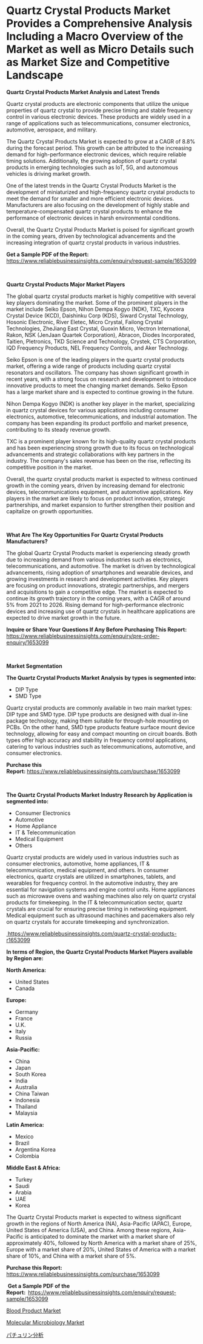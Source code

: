 <p><h1>Quartz Crystal Products Market Provides a Comprehensive Analysis Including a Macro Overview of the Market as well as Micro Details such as Market Size and Competitive Landscape</h1></p><p><strong>Quartz Crystal Products Market Analysis and Latest Trends</strong></p>
<p><p>Quartz crystal products are electronic components that utilize the unique properties of quartz crystal to provide precise timing and stable frequency control in various electronic devices. These products are widely used in a range of applications such as telecommunications, consumer electronics, automotive, aerospace, and military.</p><p>The Quartz Crystal Products Market is expected to grow at a CAGR of 8.8% during the forecast period. This growth can be attributed to the increasing demand for high-performance electronic devices, which require reliable timing solutions. Additionally, the growing adoption of quartz crystal products in emerging technologies such as IoT, 5G, and autonomous vehicles is driving market growth.</p><p>One of the latest trends in the Quartz Crystal Products Market is the development of miniaturized and high-frequency quartz crystal products to meet the demand for smaller and more efficient electronic devices. Manufacturers are also focusing on the development of highly stable and temperature-compensated quartz crystal products to enhance the performance of electronic devices in harsh environmental conditions.</p><p>Overall, the Quartz Crystal Products Market is poised for significant growth in the coming years, driven by technological advancements and the increasing integration of quartz crystal products in various industries.</p></p>
<p><strong>Get a Sample PDF of the Report:&nbsp;</strong> <a href="https://www.reliablebusinessinsights.com/enquiry/request-sample/1653099">https://www.reliablebusinessinsights.com/enquiry/request-sample/1653099</a></p>
<p>&nbsp;</p>
<p><strong>Quartz Crystal Products Major Market Players</strong></p>
<p><p>The global quartz crystal products market is highly competitive with several key players dominating the market. Some of the prominent players in the market include Seiko Epson, Nihon Dempa Kogyo (NDK), TXC, Kyocera Crystal Device (KCD), Daishinku Corp (KDS), Siward Crystal Technology, Hosonic Electronic, River Eletec, Micro Crystal, Failong Crystal Technologies, ZheJiang East Crystal, Guoxin Micro, Vectron International, Rakon, NSK (JenJaan Quartek Corporation), Abracon, Diodes Incorporated, Taitien, Pletronics, TKD Science and Technology, Crystek, CTS Corporation, IQD Frequency Products, NEL Frequency Controls, and Aker Technology.</p><p>Seiko Epson is one of the leading players in the quartz crystal products market, offering a wide range of products including quartz crystal resonators and oscillators. The company has shown significant growth in recent years, with a strong focus on research and development to introduce innovative products to meet the changing market demands. Seiko Epson has a large market share and is expected to continue growing in the future.</p><p>Nihon Dempa Kogyo (NDK) is another key player in the market, specializing in quartz crystal devices for various applications including consumer electronics, automotive, telecommunications, and industrial automation. The company has been expanding its product portfolio and market presence, contributing to its steady revenue growth.</p><p>TXC is a prominent player known for its high-quality quartz crystal products and has been experiencing strong growth due to its focus on technological advancements and strategic collaborations with key partners in the industry. The company's sales revenue has been on the rise, reflecting its competitive position in the market.</p><p>Overall, the quartz crystal products market is expected to witness continued growth in the coming years, driven by increasing demand for electronic devices, telecommunications equipment, and automotive applications. Key players in the market are likely to focus on product innovation, strategic partnerships, and market expansion to further strengthen their position and capitalize on growth opportunities.</p></p>
<p>&nbsp;</p>
<p><strong>What Are The Key Opportunities For Quartz Crystal Products Manufacturers?</strong></p>
<p><p>The global Quartz Crystal Products market is experiencing steady growth due to increasing demand from various industries such as electronics, telecommunications, and automotive. The market is driven by technological advancements, rising adoption of smartphones and wearable devices, and growing investments in research and development activities. Key players are focusing on product innovations, strategic partnerships, and mergers and acquisitions to gain a competitive edge. The market is expected to continue its growth trajectory in the coming years, with a CAGR of around 5% from 2021 to 2026. Rising demand for high-performance electronic devices and increasing use of quartz crystals in healthcare applications are expected to drive market growth in the future.</p></p>
<p><strong>Inquire or Share Your Questions If Any Before Purchasing This Report:</strong> <a href="https://www.reliablebusinessinsights.com/enquiry/pre-order-enquiry/1653099">https://www.reliablebusinessinsights.com/enquiry/pre-order-enquiry/1653099</a></p>
<p>&nbsp;</p>
<p><strong>Market Segmentation</strong></p>
<p><strong>The Quartz Crystal Products Market Analysis by types is segmented into:</strong></p>
<p><ul><li>DIP Type</li><li>SMD Type</li></ul></p>
<p><p>Quartz crystal products are commonly available in two main market types: DIP type and SMD type. DIP type products are designed with dual in-line package technology, making them suitable for through-hole mounting on PCBs. On the other hand, SMD type products feature surface mount device technology, allowing for easy and compact mounting on circuit boards. Both types offer high accuracy and stability in frequency control applications, catering to various industries such as telecommunications, automotive, and consumer electronics.</p></p>
<p><strong>Purchase this Report:&nbsp;</strong><a href="https://www.reliablebusinessinsights.com/purchase/1653099">https://www.reliablebusinessinsights.com/purchase/1653099</a></p>
<p>&nbsp;</p>
<p><strong>The Quartz Crystal Products Market Industry Research by Application is segmented into:</strong></p>
<p><ul><li>Consumer Electronics</li><li>Automotive</li><li>Home Appliance</li><li>IT & Telecommunication</li><li>Medical Equipment</li><li>Others</li></ul></p>
<p><p>Quartz crystal products are widely used in various industries such as consumer electronics, automotive, home appliances, IT & telecommunication, medical equipment, and others. In consumer electronics, quartz crystals are utilized in smartphones, tablets, and wearables for frequency control. In the automotive industry, they are essential for navigation systems and engine control units. Home appliances such as microwave ovens and washing machines also rely on quartz crystal products for timekeeping. In the IT & telecommunication sector, quartz crystals are crucial for ensuring precise timing in networking equipment. Medical equipment such as ultrasound machines and pacemakers also rely on quartz crystals for accurate timekeeping and synchronization.</p></p>
<p><a href="https://www.reliablebusinessinsights.com/quartz-crystal-products-r1653099">&nbsp;https://www.reliablebusinessinsights.com/quartz-crystal-products-r1653099</a></p>
<p><strong>In terms of Region, the Quartz Crystal Products Market Players available by Region are:</strong></p>
<p>
    <p> <strong> North America: </strong>
        <ul>
            <li>United States</li>
            <li>Canada</li>
        </ul>
        </p> 
    <p> <strong> Europe: </strong>
        <ul>
            <li>Germany</li>
            <li>France</li>
            <li>U.K.</li>
            <li>Italy</li>
            <li>Russia</li>
        </ul>
        </p> 
    <p> <strong> Asia-Pacific: </strong>
        <ul>
            <li>China</li>
            <li>Japan</li>
            <li>South Korea</li>
            <li>India</li>
            <li>Australia</li>
            <li>China Taiwan</li>
            <li>Indonesia</li>
            <li>Thailand</li>
            <li>Malaysia</li>
        </ul>
        </p> 
    <p> <strong> Latin America: </strong>
        <ul>
            <li>Mexico</li>
            <li>Brazil</li>
            <li>Argentina Korea</li>
            <li>Colombia</li>
        </ul>
        </p> 
    <p> <strong> Middle East & Africa: </strong>
        <ul>
            <li>Turkey</li>
            <li>Saudi</li>
            <li>Arabia</li>
            <li>UAE</li>
            <li>Korea</li>
        </ul>
    </p>
    </p>
<p><p>The Quartz Crystal Products market is expected to witness significant growth in the regions of North America (NA), Asia-Pacific (APAC), Europe, United States of America (USA), and China. Among these regions, Asia-Pacific is anticipated to dominate the market with a market share of approximately 40%, followed by North America with a market share of 25%, Europe with a market share of 20%, United States of America with a market share of 10%, and China with a market share of 5%.</p></p>
<p><strong>Purchase this Report: </strong><a href="https://www.reliablebusinessinsights.com/purchase/1653099">https://www.reliablebusinessinsights.com/purchase/1653099</a></p>
<p>&nbsp;<strong>Get a Sample PDF of the Report:&nbsp;&nbsp;</strong><a href="https://www.reliablebusinessinsights.com/enquiry/request-sample/1653099">https://www.reliablebusinessinsights.com/enquiry/request-sample/1653099</a></p>
<p><strong></strong></p>
<p><p><a href="https://github.com/mahnoor2003/Market-Research-Report-List-5/blob/main/blood-product-market.md">Blood Product Market</a></p><p><a href="https://github.com/juancolorado15/Market-Research-Report-List-3/blob/main/molecular-microbiology-market.md">Molecular Microbiology Market</a></p><p><a href="https://github.com/CarlieShields/Market-Research-Report-List-1/blob/main/6376638171413.md">パチュリン分析</a></p></p>